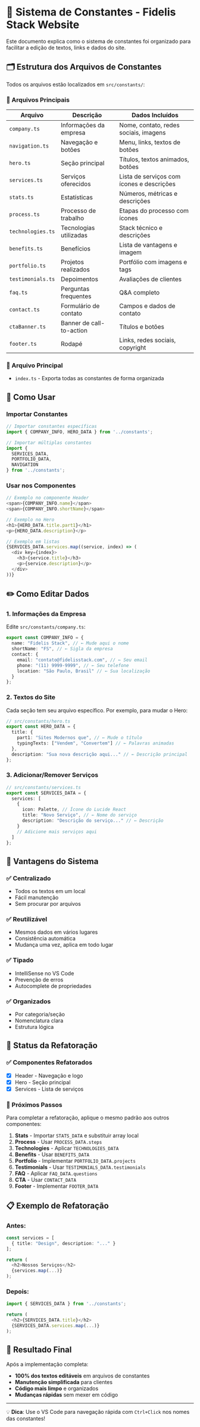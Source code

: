 # 📝 Sistema de Constantes - Fidelis Stack Website

Este documento explica como o sistema de constantes foi organizado para facilitar a edição de textos, links e dados do site.

## 🗂️ Estrutura dos Arquivos de Constantes

Todos os arquivos estão localizados em `src/constants/`:

### 📁 Arquivos Principais

| Arquivo | Descrição | Dados Incluídos |
|---------|-----------|-----------------|
| `company.ts` | Informações da empresa | Nome, contato, redes sociais, imagens |
| `navigation.ts` | Navegação e botões | Menu, links, textos de botões |
| `hero.ts` | Seção principal | Títulos, textos animados, botões |
| `services.ts` | Serviços oferecidos | Lista de serviços com ícones e descrições |
| `stats.ts` | Estatísticas | Números, métricas e descrições |
| `process.ts` | Processo de trabalho | Etapas do processo com ícones |
| `technologies.ts` | Tecnologias utilizadas | Stack técnico e descrições |
| `benefits.ts` | Benefícios | Lista de vantagens e imagem |
| `portfolio.ts` | Projetos realizados | Portfólio com imagens e tags |
| `testimonials.ts` | Depoimentos | Avaliações de clientes |
| `faq.ts` | Perguntas frequentes | Q&A completo |
| `contact.ts` | Formulário de contato | Campos e dados de contato |
| `ctaBanner.ts` | Banner de call-to-action | Títulos e botões |
| `footer.ts` | Rodapé | Links, redes sociais, copyright |

### 📄 Arquivo Principal
- `index.ts` - Exporta todas as constantes de forma organizada

## 🔧 Como Usar

### Importar Constantes
```typescript
// Importar constantes específicas
import { COMPANY_INFO, HERO_DATA } from '../constants';

// Importar múltiplas constantes
import { 
  SERVICES_DATA, 
  PORTFOLIO_DATA, 
  NAVIGATION 
} from '../constants';
```

### Usar nos Componentes
```typescript
// Exemplo no componente Header
<span>{COMPANY_INFO.name}</span>
<span>{COMPANY_INFO.shortName}</span>

// Exemplo no Hero
<h1>{HERO_DATA.title.part1}</h1>
<p>{HERO_DATA.description}</p>

// Exemplo em listas
{SERVICES_DATA.services.map((service, index) => (
  <div key={index}>
    <h3>{service.title}</h3>
    <p>{service.description}</p>
  </div>
))}
```

## ✏️ Como Editar Dados

### 1. Informações da Empresa
Edite `src/constants/company.ts`:
```typescript
export const COMPANY_INFO = {
  name: "Fidelis Stack", // ← Mude aqui o nome
  shortName: "FS", // ← Sigla da empresa
  contact: {
    email: "contato@fidelisstack.com", // ← Seu email
    phone: "(11) 9999-9999", // ← Seu telefone
    location: "São Paulo, Brasil" // ← Sua localização
  }
};
```

### 2. Textos do Site
Cada seção tem seu arquivo específico. Por exemplo, para mudar o Hero:
```typescript
// src/constants/hero.ts
export const HERO_DATA = {
  title: {
    part1: "Sites Modernos que", // ← Mude o título
    typingTexts: ["Vendem", "Convertem"] // ← Palavras animadas
  },
  description: "Sua nova descrição aqui..." // ← Descrição principal
};
```

### 3. Adicionar/Remover Serviços
```typescript
// src/constants/services.ts
export const SERVICES_DATA = {
  services: [
    {
      icon: Palette, // Ícone do Lucide React
      title: "Novo Serviço", // ← Nome do serviço
      description: "Descrição do serviço..." // ← Descrição
    }
    // Adicione mais serviços aqui
  ]
};
```

## 🎯 Vantagens do Sistema

### ✅ Centralizado
- Todos os textos em um local
- Fácil manutenção
- Sem procurar por arquivos

### ✅ Reutilizável
- Mesmos dados em vários lugares
- Consistência automática
- Mudança uma vez, aplica em todo lugar

### ✅ Tipado
- IntelliSense no VS Code
- Prevenção de erros
- Autocomplete de propriedades

### ✅ Organizados
- Por categoria/seção
- Nomenclatura clara
- Estrutura lógica

## 🔄 Status da Refatoração

### ✅ Componentes Refatorados
- [x] Header - Navegação e logo
- [x] Hero - Seção principal
- [x] Services - Lista de serviços

### 🚧 Próximos Passos
Para completar a refatoração, aplique o mesmo padrão aos outros componentes:

1. **Stats** - Importar `STATS_DATA` e substituir array local
2. **Process** - Usar `PROCESS_DATA.steps`
3. **Technologies** - Aplicar `TECHNOLOGIES_DATA`
4. **Benefits** - Usar `BENEFITS_DATA`
5. **Portfolio** - Implementar `PORTFOLIO_DATA.projects`
6. **Testimonials** - Usar `TESTIMONIALS_DATA.testimonials`
7. **FAQ** - Aplicar `FAQ_DATA.questions`
8. **CTA** - Usar `CONTACT_DATA`
9. **Footer** - Implementar `FOOTER_DATA`

## 📋 Exemplo de Refatoração

### Antes:
```typescript
const services = [
  { title: "Design", description: "..." }
];

return (
  <h2>Nossos Serviços</h2>
  {services.map(...)}
);
```

### Depois:
```typescript
import { SERVICES_DATA } from '../constants';

return (
  <h2>{SERVICES_DATA.title}</h2>
  {SERVICES_DATA.services.map(...)}
);
```

## 🚀 Resultado Final

Após a implementação completa:
- **100% dos textos editáveis** em arquivos de constantes
- **Manutenção simplificada** para clientes
- **Código mais limpo** e organizados
- **Mudanças rápidas** sem mexer em código

---

💡 **Dica**: Use o VS Code para navegação rápida com `Ctrl+Click` nos nomes das constantes!